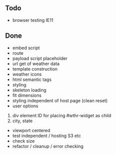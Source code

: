 ## Todo
- browser testing IE11


## Done
- embed script
- route
- payload script placeholder
- url get of weather data
- template construction
- weather icons
- html semantic tags
- styling
- skeleton loading
- fit dimensions
- styling independent of host page (clean reset)
- user options
1. div element ID for placing #wthr-widget as child
2. city, state
- viewport centered
- test independent / hosting S3 etc
- check size
- refactor / cleanup / error checking
